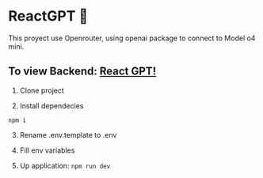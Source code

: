 # ReactGPT 🦨

This proyect use Openrouter, using openai package to connect to Model o4 mini.

## To view Backend: [React GPT!](https://github.com/Attonitus/nest-gpt)

1. Clone project

2. Install dependecies

```
npm i
```

3. Rename .env.template to .env

4. Fill env variables

5. Up application: `npm run dev`
